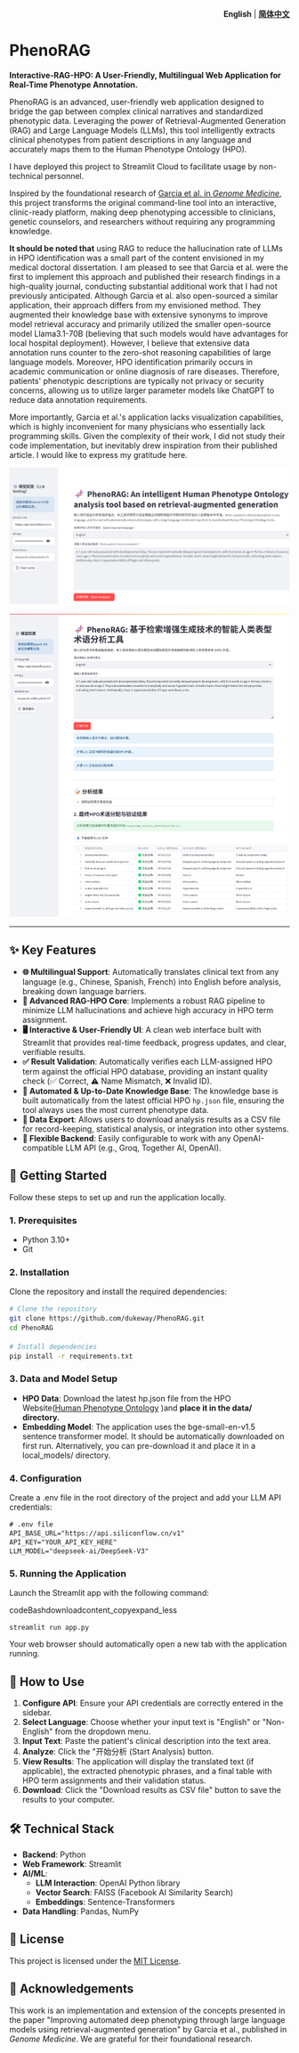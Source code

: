 

<div align="right">

**English** | [**简体中文**](README.zh-CN.md)

</div>

# PhenoRAG 

**Interactive-RAG-HPO: A User-Friendly, Multilingual Web Application for Real-Time Phenotype Annotation.**

PhenoRAG is an advanced, user-friendly web application designed to bridge the gap between complex clinical narratives and standardized phenotypic data. Leveraging the power of Retrieval-Augmented Generation (RAG) and Large Language Models (LLMs), this tool intelligently extracts clinical phenotypes from patient descriptions in any language and accurately maps them to the Human Phenotype Ontology (HPO).

I have deployed this project to Streamlit Cloud to facilitate usage by non-technical personnel.

Inspired by the foundational research of [Garcia et al. in *Genome Medicine*](https://doi.org/10.1186/s13073-025-01521-w), this project transforms the original command-line tool into an interactive, clinic-ready platform, making deep phenotyping accessible to clinicians, genetic counselors, and researchers without requiring any programming knowledge.

**It should be noted that** using RAG to reduce the hallucination rate of LLMs in HPO identification was a small part of the content envisioned in my medical doctoral dissertation. I am pleased to see that Garcia et al. were the first to implement this approach and published their research findings in a high-quality journal, conducting substantial additional work that I had not previously anticipated. Although Garcia et al. also open-sourced a similar application, their approach differs from my envisioned method. They augmented their knowledge base with extensive synonyms to improve model retrieval accuracy and primarily utilized the smaller open-source model Llama3.1-70B (believing that such  models would have advantages for local hospital deployment). However, I believe that extensive data annotation runs counter to the zero-shot reasoning capabilities of large language models. Moreover, HPO identification primarily occurs in academic communication or online diagnosis of rare diseases. Therefore, patients' phenotypic descriptions are typically not privacy or security concerns, allowing us to utilize larger parameter models like ChatGPT to reduce data annotation requirements.

More importantly, Garcia et al.'s application lacks visualization capabilities, which is highly inconvenient for many physicians who essentially lack programming skills. Given the complexity of their work, I did not study their code implementation, but inevitably drew inspiration from their published article. I would like to express my gratitude here.

![描述](./images/screenshot01.png)

![描述2](./images/screenshot02.png)

---

## ✨ Key Features

- **🌐 Multilingual Support**: Automatically translates clinical text from any language (e.g., Chinese, Spanish, French) into English before analysis, breaking down language barriers.
- **🧠 Advanced RAG-HPO Core**: Implements a robust RAG pipeline to minimize LLM hallucinations and achieve high accuracy in HPO term assignment.
- **🖥️ Interactive & User-Friendly UI**: A clean web interface built with Streamlit that provides real-time feedback, progress updates, and clear, verifiable results.
- **✅ Result Validation**: Automatically verifies each LLM-assigned HPO term against the official HPO database, providing an instant quality check (✅ Correct, ⚠️ Name Mismatch, ❌ Invalid ID).
- **🔄 Automated & Up-to-Date Knowledge Base**: The knowledge base is built automatically from the latest official HPO `hp.json` file, ensuring the tool always uses the most current phenotype data.
- **💾 Data Export**: Allows users to download analysis results as a CSV file for record-keeping, statistical analysis, or integration into other systems.
- **🔧 Flexible Backend**: Easily configurable to work with any OpenAI-compatible LLM API (e.g., Groq, Together AI, OpenAI).

## 🚀 Getting Started

Follow these steps to set up and run the application locally.

### 1. Prerequisites

- Python 3.10+
- Git

### 2. Installation

Clone the repository and install the required dependencies:

```bash
# Clone the repository
git clone https://github.com/dukeway/PhenoRAG.git
cd PhenoRAG

# Install dependencies
pip install -r requirements.txt
```

### 3. Data and Model Setup

- **HPO Data**: Download the latest hp.json file from the HPO Website([Human Phenotype Ontology](https://hpo.jax.org/data/ontology) )and **place it in the data/ directory.**
- **Embedding Model**: The application uses the bge-small-en-v1.5 sentence transformer model. It should be automatically downloaded on first run. Alternatively, you can pre-download it and place it in a local_models/ directory.

### 4. Configuration

Create a .env file in the root directory of the project and add your LLM API credentials:

```
# .env file
API_BASE_URL="https://api.siliconflow.cn/v1"
API_KEY="YOUR_API_KEY_HERE"
LLM_MODEL="deepseek-ai/DeepSeek-V3"
```

### 5. Running the Application

Launch the Streamlit app with the following command:

codeBashdownloadcontent_copyexpand_less

```
streamlit run app.py
```

Your web browser should automatically open a new tab with the application running.

## 📖 How to Use

1.  **Configure API**: Ensure your API credentials are correctly entered in the sidebar.
2.  **Select Language**: Choose whether your input text is "English" or "Non-English" from the dropdown menu.
3.  **Input Text**: Paste the patient's clinical description into the text area.
4.  **Analyze**: Click the "开始分析 (Start Analysis) button.
5.  **View Results**: The application will display the translated text (if applicable), the extracted phenotypic phrases, and a final table with HPO term assignments and their validation status.
6.  **Download**: Click the "Download results as CSV file" button to save the results to your computer.

## 🛠️ Technical Stack

- **Backend**: Python
- **Web Framework**: Streamlit
- **AI/ML**:
    - **LLM Interaction**: OpenAI Python library
    - **Vector Search**: FAISS (Facebook AI Similarity Search)
    - **Embeddings**: Sentence-Transformers
- **Data Handling**: Pandas, NumPy

## 📜 License

This project is licensed under the [MIT License](LICENSE).

## 🙏 Acknowledgements

This work is an implementation and extension of the concepts presented in the paper "Improving automated deep phenotyping through large language models using retrieval-augmented generation" by Garcia et al., published in *Genome Medicine*. We are grateful for their foundational research.